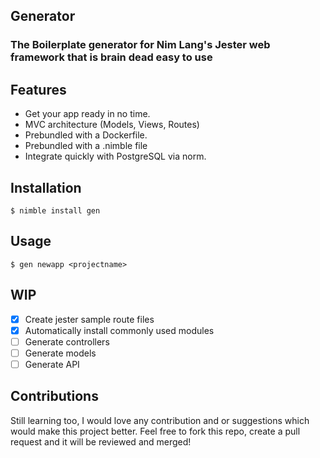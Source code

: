 Generator 
----------------------------------------------

### The Boilerplate generator for Nim Lang's Jester web framework that is brain dead easy to use



Features
--------

 -   Get your app ready in no time.
 -   MVC architecture (Models, Views, Routes)
 -   Prebundled with a Dockerfile.
 -   Prebundled with a .nimble file
 -   Integrate quickly with PostgreSQL via norm.



Installation
------------

 ``$ nimble install gen``
               


Usage
-----

 ``$ gen newapp <projectname>``


WIP
---
 - [x] Create jester sample route files
 - [x] Automatically install commonly used modules
 - [ ] Generate controllers
 - [ ] Generate models
 - [ ] Generate API

Contributions
-------------
 Still learning too, I would love any contribution and or suggestions which would make this project better.
 Feel free to fork this repo, create a pull request and it will be reviewed and merged!
